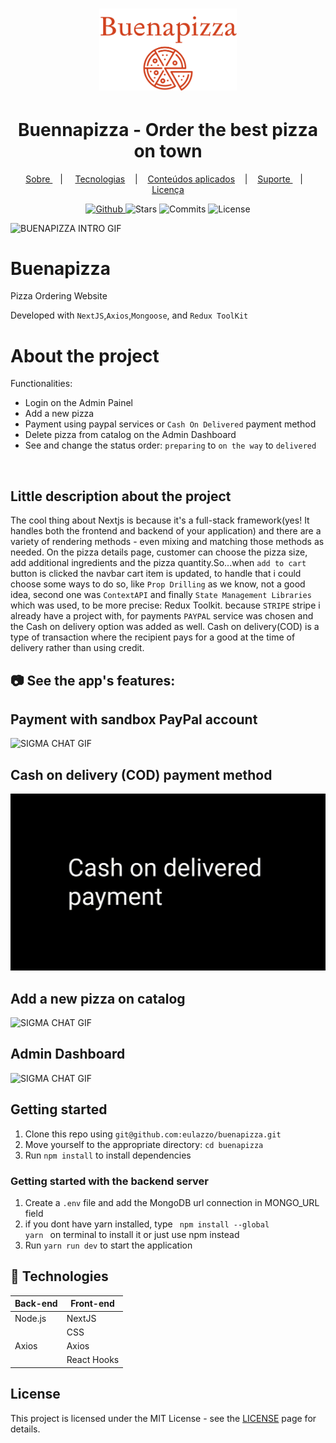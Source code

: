 
<h1 align="center">
   <img alt="sigma" src="github/logo_2.svg" width="220px" />
</h1>

<div align="center">
  <h1>Buennapizza - Order the best pizza on town </h1>
</div>

<p align="center" >
  <a href="#-sobre-a-aplica%C3%A7%C3%A3o"> Sobre </a> &nbsp;&nbsp;&nbsp;| &nbsp;&nbsp;&nbsp;
  <a href="#-tecnologias">Tecnologias</a> &nbsp;&nbsp;&nbsp;|&nbsp;&nbsp;&nbsp;
  <a href="#-conteúdos-aplicados"> Conteúdos aplicados</a> &nbsp;&nbsp;&nbsp;|&nbsp;&nbsp;&nbsp;
  <a href="#-suporte"> Suporte </a> &nbsp;&nbsp;&nbsp;|&nbsp;&nbsp;&nbsp;
  <a href="#-licen%C3%A7a">Licença</a>
</p>

<p align="center">
  <a href="https://github.com/eulazzo" target="_blank">
    <img src="https://img.shields.io/static/v1?label=author&message=eulazzo&color=222&labelColor=d1411e" alt="Github"> 
  </a>
    <img src="https://img.shields.io/github/stars/eulazzo/buenapizza?color=222&labelColor=d1411e" alt="Stars">
  <img src="https://img.shields.io/github/last-commit/eulazzo/buenapizza?color=222&labelColor=d1411e" alt="Commits">
  <img src="https://img.shields.io/static/v1?label=license&message=MIT&color=222&labelColor=d1411e" alt="License">
</p>


 ![BUENAPIZZA INTRO GIF](github/introGIF.gif)

# Buenapizza

<p>Pizza Ordering Website<br>
<p>Developed with <code>NextJS</code>,<code>Axios</code>,<code>Mongoose</code>, and <code>Redux ToolKit</code>  </p> 

# About the project

Functionalities:
- Login on the Admin Painel
- Add a new pizza
- Payment using paypal services or `Cash On Delivered` payment method
- Delete pizza from catalog on the Admin Dashboard
- See and change the status order: `preparing` to `on the way` to `delivered`

</br>

## Little description about the project

<p>
   The cool thing about Nextjs is because it's a  full-stack framework(yes! It handles both the frontend and backend of your application) and there are a variety of rendering methods - even mixing and matching those methods as needed.
   On the pizza details page, customer can choose the pizza size, add additional ingredients and the pizza quantity.So...when <code>add to cart</code> button is clicked the navbar cart item is updated, to handle that i could choose some ways to do so, like <code>Prop Drilling</code> as we know, not a good idea, second one was <code>ContextAPI</code> and finally <code>State Management Libraries</code> which was used, to be more precise: Redux Toolkit.
   because <code>STRIPE</code> stripe i already have a project with, for payments <code>PAYPAL</code> service was chosen and  the Cash on delivery option was added as well. Cash on delivery(COD) is a type of transaction where the recipient pays for a good at the time of delivery rather than using credit.
   
   
</p>

## :camera: See the app's features:

<h2>Payment with sandbox PayPal account</h2>

![SIGMA CHAT GIF](github/paypalGIF.gif)

<h2>Cash on delivery (COD) payment method</h2>

![SIGMA CHAT GIF](github/cashOnDeliveredGIF.gif)

<h2>Add a new pizza on catalog</h2>

![SIGMA CHAT GIF](github/addProductGIF.gif)

<h2>Admin Dashboard</h2>

![SIGMA CHAT GIF](github/adminGIF.gif)

 ## Getting started

1. Clone this repo using `git@github.com:eulazzo/buenapizza.git`
2. Move yourself to the appropriate directory: `cd buenapizza`<br />
3. Run `npm install` to install dependencies<br />

### Getting started with the backend server

1. Create a `.env` file and add the MongoDB url connection in MONGO_URL field
3. if you dont have yarn installed, type <code> npm install --global yarn </code> on terminal to install it or just use npm instead <br>
4. Run `yarn run dev` to start the application </br>

## :rocket: Technologies

<table>
   
  <thead>
    <th>Back-end</th>
    <th>Front-end</th>
  </thead>
   
  <tbody>
    <tr>
      <td>Node.js</td>
      <td>NextJS</td>
    </tr>
    <tr>
      <td></td>
      <td>CSS</td>
    </tr>
    <tr>
      <td>Axios</td>
      <td>Axios</td>
    </tr>
    <tr>
      <td></td>
      <td>React Hooks</td>
    </tr>
  </tbody>
  
</table>

## License

This project is licensed under the MIT License - see the [LICENSE](https://opensource.org/licenses/MIT) page for details.


 

 
 
